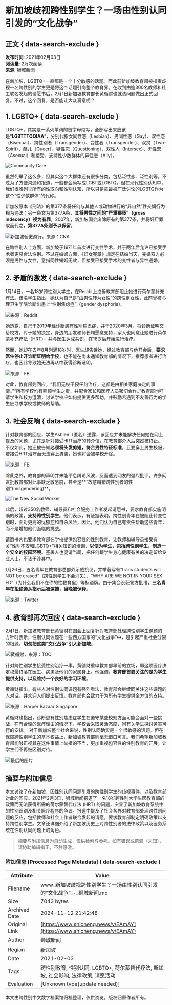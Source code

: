 # 新加坡歧视跨性别学生？一场由性别认同引发的“文化战争”

## 正文 { data-search-exclude }


**发布时间**: 2021年02月03日  
**阅读量**: 2万次阅读  
**来源**: 狮城新闻  

在新加坡，LGBTQ+一直都是一个十分敏感的话题。而此前新加坡教育部被指责歧视一名跨性别的学生更是将这个话题引向整个教育界。在收到由逾300名教师和社工联名发起的请愿书后，2月1日新加坡教育部长黄循财也就该问题做出正式回复。不过，这个回复，是否能让大众满意呢？

## 1. LGBTQ+ { data-search-exclude }

LGBTQ+，其实是一系列单词的首字母缩写，全部写出来应该是“**LGBTTTQQIAA**”，分别代指女同性恋（Lesbian）、男同性恋（Gay）、双性恋（Bisexual）、跨性别者（Transgender）、变性者（Transgender）、双灵（Two-Spirit）、酷儿（Queer）、疑性恋（Questioning）、双性人（Intersex）、无性恋（Asexual）和接受、支持性少数群体的异性恋（Ally）。

![Community Care](/images/image/1660/16607004.webp?1619428105)

虽然列举了这么多，但其实这个大群体还有很多分类，包括泛性恋、泛性别等。不过为了方便沟通和报道，一般都会简写成LGBT或LGBTQ。但在现代性别认知中，我们很难列举所有的性取向和性别认知，所以只是拿最被广泛讨论的LGBTQ作为整个“性少数群体”的代称。

新加坡原本《刑法》的第377条将任何与其他人或动物进行的“非自然”性交媾行为视为违法；另一条文为第377A条，**其将男性之间的“严重猥亵”（gross indecency）视为有罪**。2007年，新加坡国会废除原有的第377条，并将奸尸罪取而代之，**第377A条则予以保留**。

![新加坡骄傲游行，来源：CNA](/images/image/1660/16607005.webp?1619428105)

在跨性别人士方面，新加坡于1971年首次进行变性手术，并于两年后允许已接受手术者更易合法性别。不过在婚姻方面，《妇女宪章》规定在结婚当天，完婚双方必须是男性与女性，意指同性婚姻无效，但接受已接受手术的变性者与异性通婚。

## 2. 矛盾的激发 { data-search-exclude }

1月14日，一名18岁跨性别大学生，在Reddit上控诉教育部阻止她进行荷尔蒙补充疗法。该名学生指出，她认为自己是“由男性转为女性”的跨性别女性，此前曾被心理卫生学院诊断出患上“性别焦虑症”（gender dysphoria）。

![来源：Reddit](/images/image/1660/16607006.webp?1619428105)

她透露，自己于2019年经诊断患有性别焦虑症，并于2020年3月，将诊断证明交给校方。对于她的决定，身边的朋友和师长均愿意支持，家人也同意让她进行荷尔蒙补充疗法（HRT），并与医生达成共识，在18岁后开始进行治疗。

然而，她却在去年8月刚满18岁时，医生却告诉她，经过教育部与他开会后，**要求医生停止开诊断证明给学校**，也不能在尚未通知教育部的情况下，推荐患者进行治疗，也因此导致她无法再从中获得诊断证明。

![来源：FB](/images/image/1660/16607007.webp?1619428105)

对此，教育部则回应，“我们无权干预任何治疗，这都是由相关家庭决定的事情。”“所有学校均有照顾学生之责，并配合家长和医疗人员密切合作。”教育部也吁请学生和校方澄清，讨论学校应如何提供更多帮助，并鼓励若遇到不友善行为的学生应寻求学校或教师的帮助。

## 3. 社会反响 { data-search-exclude }

针对教育部的回应，学生Ashlee（匿名）透露，该回应并未能解决任何她在网上提及的问题，尤其是针对接受HRT治疗的转介信，在教育部介入后突然被终止。不仅如此，她还被告知**必须将头发剪短，符合男性特征标准**，且要穿上男生校服，若接受HRT治疗而无法穿上男装，她也将会被学校开除。

![来源：FB](/images/image/1660/16607008.webp?1619428105)

除此之外，教育部的声明并未能平息舆论风波，反而遭到网友的强烈批评。许多网友批教育部对此事缺乏敏感度，甚至是**“故意叫错跨性别者的性别”(misgendering)**。

![The New Social Worker](/images/image/1660/16607009.webp?1619428105)

此后，超过350名教师、辅导员和社会服务工作者发起请愿书，要求教育部实施明确的政策，**支持跨性别学生**。他们表示，有证据表明，跨性别青年在被阻止转变性别时，面对更高的忧郁症和自杀风险，因此，他们认为自己有责任帮助这些青年，而不是增加他们面临的挑战。

请愿书内也要求教育部在学校提供包容性的性别教育、让教师和辅导员接受有关“性别不安和LGBTQ+”相关知识的培训，**以便为学生，包括跨性别学生，制造一个安全的校园环境**。签署人也促请当局，把任何跟学生身心健康有关的决定留给专业人士，不该干涉其中。

1月26日，五名青年在教育部总部外示威抗议，并举著写有“trans students will NOT be erased”（跨性别学生不会消失）、“WHY ARE WE NOT IN YOUR SEX ED”（为什么我们不在你的性教育里）等标语牌。由于集会没获警方批准，**三名青年在拒绝遵从指示后被逮捕，当晚被保释**。

![来源：Twitter](/images/image/1660/16607010.webp?1619428105)

## 4. 教育部再次回应 { data-search-exclude }

2月1日，新加坡教育部长黄循财在国会上回复针对教育部处理跨性别学生课题的方针时表示，性别认同议题在一些西方国家的“文化战争”中，是引起严重社会分裂的根源，**切勿把这类“文化战争”引入新加坡**。

![黄循财，来源：TOC](/images/image/1660/16607011.webp?1619428105)

针对跨性别学生接受性别治疗一事，黄循财重申教育部早前的立场，即这项医疗决定权最终落在医生、病患及他们的家属身上。他强调，**教育部首要关注的是为学生提供支持，以及维持一个良好的学习环境**。

黄循财指出，有些人对性别认同课题有强烈看法，教育部会继续同关注这些课题的人对话，并欢迎人们提出反馈。教育部也会致力于为所有学生提供全方位的支持。

![来源：Harper Bazaar Singapore](/images/image/1660/16607012.webp?1619428105)

黄循财也指出，诊断患有性别焦虑症学生在遵守某些校规方面可能会面对一些挑战，在有合理的医疗理由的情况下，学校会采取灵活态度，同有关学生探讨务实可行的安排。 对于新加坡整个社会来说，性别认同确实是一个很敏感的话题。但在保障跨性别学生的基本权益上，新加坡教育部则毫无借口可言。我们希望新加坡教育部能够正视其在这件事情上举措的不当，更加重视包容性的性别教育的开展，让学生们不再被区别对待。

![最后的图片](/images/image/1660/16607015.webp?1619428105)
<!-- tcd_original_link https://www.shicheng.news/v/EAmAY -->
## 摘要与附加信息

<!-- tcd_abstract -->
本文讨论了在新加坡，因性别认同问题引发的跨性别学生的歧视事件，以及教育部对此的回应。2021年2月3日，狮城新闻报道了一名18岁跨性别大学生因教育部的政策而无法获得所需的荷尔蒙替代疗法 (HRT) 的问题，突显了新加坡教育系统中的性别识别及相关医疗程序的争议。报道中提及了社会各界对教育部处理跨性别问题的反应，包括教师和社会工作者联合发起的请愿，要求教育部制定明确政策以支持跨性别学生。文章还详细介绍了新加坡历史上对跨性别者的法律政策以及医务系统在性别认同问题上的角色。
<!-- tcd_abstract_end -->

> 摘要与附加信息为自动生成，仅供检索与参考。如有错误或遗漏（未知），请协助编辑指正，不胜感激。

### 附加信息 [Processed Page Metadata] { data-search-exclude }

| Attribute       | Value                                  |
|-----------------|----------------------------------------|
| Filename        | www_新加坡歧视跨性别学生？一场由性别认同引发的“文化战争”_-_狮城新闻.md                             |
| Size            | 7043 bytes                           |
| Archived Date   | 2024-11-12 21:42:48                             |
| Original Link   | [https://www.shicheng.news/v/EAmAY](https://www.shicheng.news/v/EAmAY)                       |
| Author          | 狮城新闻                               |
| Region          | 新加坡                               |
| Date            | 2021-02-03                                 |
| Tags            | 跨性别教育, 性别认同, LGBTQ+, 荷尔蒙替代疗法, 新加坡, 社会影响, 法律政策, 请愿活动                                 |
| Evaluation            | [Unknown type(update needed)]                                 |
<!-- tcd_table_end -->

本文由跨性别中文数字档案馆归档整理，仅供浏览。版权归原作者所有。
